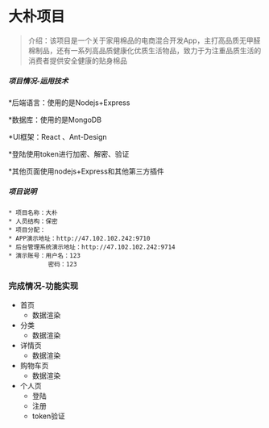 # 大朴项目

> 介绍：该项目是一个关于家用棉品的电商混合开发App，主打高品质无甲醛棉制品，还有一系列高品质健康化优质生活物品，致力于为注重品质生活的消费者提供安全健康的贴身棉品

##### 项目情况-运用技术

*后端语言：使用的是Nodejs+Express

*数据库：使用的是MongoDB

*UI框架：React 、Ant-Design

*登陆使用token进行加密、解密、验证

*其他页面使用nodejs+Express和其他第三方插件



##### 项目说明
    * 项目名称：大朴
    * 人员结构：保密
    * 项目分配：
    * APP演示地址：http://47.102.102.242:9710 
    * 后台管理系统演示地址：http://47.102.102.242:9714
    * 演示账号：用户名：123
               密码：123

### 完成情况-功能实现
* 首页
    * 数据渲染
* 分类
    * 数据渲染
* 详情页
    * 数据渲染
* 购物车页
    * 数据渲染
* 个人页
    * 登陆
    * 注册
    * token验证